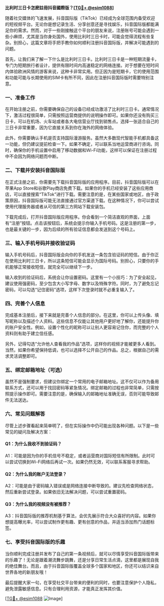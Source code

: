 **比利时三日卡怎麽註冊抖音國際版？[[TG💪+ @esim1088](https://t.me/s/esim1088)]**

随着社交媒体的飞速发展，抖音国际版（TikTok）已经成为全球范围内备受欢迎的短视频平台。无论你是想记录生活、分享创意还是寻找娱乐，抖音国际版都能满足你的需求。然而，对于一些刚接触这个平台的朋友来说，注册账号可能会遇到一些小麻烦，尤其是当你身处国外，使用比利时三日卡时，可能会觉得流程有些复杂。别担心，这篇文章将手把手教你如何顺利注册抖音国际版，并解决可能遇到的问题。

首先，让我们来了解一下什么是比利时三日卡。比利时三日卡是一种短期流量卡，专门为短期旅行者设计，提供有限时间内高速稳定的网络连接。对于想要在短时间内体验欧洲风情的游客来说，这种卡非常实用。但正因为是短期卡，它的使用范围和功能可能与长期使用的SIM卡有所不同，因此在注册抖音国际版时需要特别注意。

### **一、准备工作**

在开始注册之前，你需要确保自己的设备已经成功激活了比利时三日卡。通常情况下，激活过程很简单，只需按照运营商提供的说明操作即可。如果你还没有购买三日卡，可以在机场、火车站或者各大电信营业厅找到销售点。选择一张适合自己的三日卡非常重要，因为它直接关系到你在海外的网络体验。

此外，你需要确认手机是否支持国际漫游服务。虽然大多数现代智能手机都具备这一功能，但仍建议提前检查一下。如果不确定，可以联系当地运营商进行咨询。同时，确保你的手机设置中启用了移动数据和Wi-Fi功能，这样可以保证在注册过程中不会因为网络问题而中断。

### **二、下载并安装抖音国际版**

在正式注册之前，你需要先下载抖音国际版的应用程序。目前，抖音国际版可以在苹果App Store和谷歌Play商店免费下载。如果你的手机已经安装了这些应用商店，可以直接搜索“TikTok”进行下载。需要注意的是，在某些国家或地区，由于政策原因，抖音国际版可能无法直接通过官方渠道下载。在这种情况下，你可以尝试使用代理服务器或者从可信的第三方网站下载安装包。

下载完成后，打开抖音国际版应用程序。你会看到一个简洁直观的界面，上面有“注册”按钮。点击该按钮后，系统会提示你输入手机号码。这是注册的第一步，也是最关键的一步，因为后续的所有验证信息都会发送到这个号码上。

### **三、输入手机号码并接收验证码**

输入手机号码后，抖音国际版会向你的手机发送一条包含验证码的短信。由于你正在使用比利时三日卡，所以这条短信可能会显示为国际号码。别担心，只要你的手机能够正常接收短信，就完全可以继续下一步。

输入收到的验证码后，系统会让你设置密码。这里有一个小技巧：为了安全起见，建议使用强密码，至少包含大小写字母、数字以及特殊字符。同时，为了避免忘记密码，可以勾选“记住密码”选项，这样下次登录时就不必重复输入了。

### **四、完善个人信息**

完成基本注册后，接下来就是完善个人信息的部分。在这里，你可以上传头像、填写昵称以及描述个人资料。这些信息不仅能让其他用户更好地了解你，还能提升你的账户安全性。例如，设置个性化的昵称可以让别人更容易记住你，而完整的个人资料则有助于建立信任感。

另外，记得勾选“允许他人查看我的作品”选项，这样你的视频才能被更多人看到。当然，如果你希望保持低调，也可以选择不公开自己的作品。总之，根据自己的需求灵活调整即可。

### **五、绑定邮箱地址（可选）**

虽然不是强制要求，但建议你绑定一个常用的电子邮箱地址。这不仅可以作为备用联系方式，还可以用于找回密码等紧急情况。绑定邮箱的过程也非常简单，只需按照提示操作即可。需要注意的是，确保输入的邮箱地址准确无误，否则可能导致邮件无法送达。

### **六、常见问题解答**

尽管上述步骤看起来简单明了，但在实际操作中仍可能出现各种问题。以下是一些常见的疑问及解决方案：

#### **Q1：为什么我收不到验证码？**
A1：可能是因为你的手机信号不稳定，或者运营商对国际短信有所限制。此时可以尝试切换到Wi-Fi网络后再试一次。如果仍然无效，可以联系客服寻求帮助。

#### **Q2：为什么我的账户无法登录？**
A2：可能是由于密码输入错误或是网络连接中断导致的。建议先检查网络状态，然后重新尝试登录。如果依旧无法解决问题，可以尝试重置密码。

#### **Q3：为什么我的视频没有被推荐？**
A3：抖音国际版的推荐机制基于算法，会优先展示符合大众喜好的内容。如果你想提高曝光率，可以尝试制作更有趣、更有创意的作品，并适当添加热门话题标签。

### **七、享受抖音国际版的乐趣**

当你顺利完成注册并发布了自己的第一条视频后，就可以尽情享受抖音国际版带来的乐趣了！无论是跟着潮流舞步跳舞，还是分享日常生活点滴，这里都是展现自我的绝佳舞台。而且，由于抖音国际版覆盖全球多个国家和地区，你还可以结识来自世界各地的新朋友哦！

最后提醒大家一句，在享受社交平台带来的便利的同时，也要注意保护个人隐私，避免泄露敏感信息。只有合理利用资源，才能真正发挥其价值。

[[TG💪+ @esim1088](https://t.me/s/esim1088) ![Image](https://i.postimg.cc/4NQfJmqS/Snipaste-2025-05-13-00-14-12.png)]